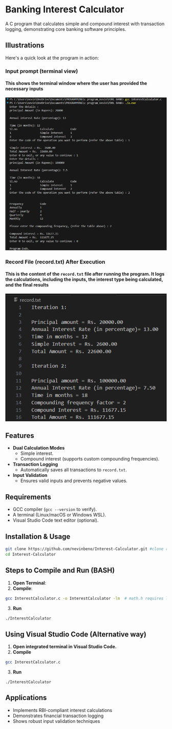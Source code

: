# **Banking Interest Calculator**
A C program that calculates simple and compound interest with transaction logging, demonstrating core banking software principles.

## **Illustrations**
Here's a quick look at the program in action:
### **Input prompt (terminal view)**
#### This shows the terminal window where the user has provided the necessary inputs<br>
![Input Prompt](Screenshots/Terminal_output.png "Sample")

### **Record File (record.txt) After Execution**
#### This is the content of the `record.txt` file after running the program. It logs the calculations, including the inputs, the interest type being calculated,  and the final results
![record.txt file](Screenshots/record.txt_file.png "File")
## **Features**
- **Dual Calculation Modes**
  - Simple interest.
  - Compound interest (supports custom compounding frequencies).
- **Transaction Logging**
  - Automatically saves all transactions to `record.txt`.
- **Input Validation**
  - Ensures valid inputs and prevents negative values.

## **Requirements**
- GCC compiler (`gcc --version` to verify).
- A terminal (Linux/macOS or Windows WSL).
- Visual Studio Code text editor (optional).

## **Installation & Usage**
```bash
git clone https://github.com/nevinbeno/Interest-Calculator.git #clone repository
cd Interest-Calculator
```

## **Steps to Compile and Run (BASH)**
1. **Open Terminal**:
2. **Compile**:<br>
```bash
gcc InterestCalculator.c -o InterestCalculator -lm  # math.h requires lm flag
```
3. **Run**<br>
```bash
./InterestCalculator
```
## **Using Visual Studio Code (Alternative way)**
1. **Open integrated terminal in Visual Studio Code.**
2. **Compile**
```bash
gcc InterestCalculator.c
```
3. **Run**
```
./InterestCalculator
```
## Applications
- Implements RBI-compliant interest calculations
- Demonstrates financial transaction logging
- Shows robust input validation techniques